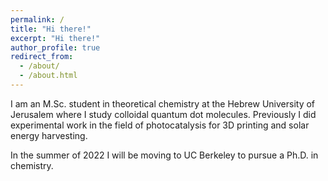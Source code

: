 ```yaml
---
permalink: /
title: "Hi there!"
excerpt: "Hi there!"
author_profile: true
redirect_from: 
  - /about/
  - /about.html
---
```


I am an M.Sc. student in theoretical chemistry at the Hebrew University of Jerusalem where I study colloidal quantum dot molecules. Previously I did experimental work in the field of photocatalysis for 3D printing and solar energy harvesting.

In the summer of 2022 I will be moving to UC Berkeley to pursue a Ph.D. in chemistry. 
